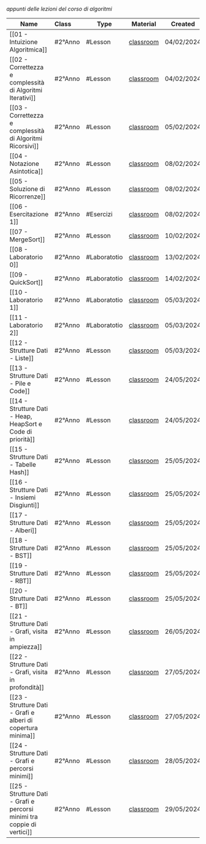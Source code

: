 *appunti delle lezioni del corso di algoritmi*

| **Name**                                                                | **Class** | **Type**     | **Material**                                                     | **Created** |
| ----------------------------------------------------------------------- | :-------- | ------------ | ---------------------------------------------------------------- | ----------- |
| [[01 - Intuizione Algoritmica]]                                         | #2°Anno   | #Lesson      | [classroom](https://classroom.google.com/u/2/c/NDg4NDQzMjk2OTEy) | 04/02/2024  |
| [[02 - Correttezza e complessità di Algoritmi Iterativi]]               | #2°Anno   | #Lesson      | [classroom](https://classroom.google.com/u/2/c/NDg4NDQzMjk2OTEy) | 04/02/2024  |
| [[03 - Correttezza e complessità di Algoritmi Ricorsivi]]               | #2°Anno   | #Lesson      | [classroom](https://classroom.google.com/u/2/c/NDg4NDQzMjk2OTEy) | 05/02/2024  |
| [[04 - Notazione Asintotica]]                                           | #2°Anno   | #Lesson      | [classroom](https://classroom.google.com/u/2/c/NDg4NDQzMjk2OTEy) | 08/02/2024  |
| [[05 - Soluzione di Ricorrenze]]                                        | #2°Anno   | #Lesson      | [classroom](https://classroom.google.com/u/2/c/NDg4NDQzMjk2OTEy) | 08/02/2024  |
| [[06 - Esercitazione 1]]                                                | #2°Anno   | #Esercizi    | [classroom](https://classroom.google.com/u/2/c/NDg4NDQzMjk2OTEy) | 08/02/2024  |
| [[07 - MergeSort]]                                                      | #2°Anno   | #Lesson      | [classroom](https://classroom.google.com/u/2/c/NDg4NDQzMjk2OTEy) | 10/02/2024  |
| [[08 - Laboratorio 0]]                                                  | #2°Anno   | #Laboratotio | [classroom](https://classroom.google.com/u/2/c/NDg4NDQzMjk2OTEy) | 13/02/2024  |
| [[09 - QuickSort]]                                                      | #2°Anno   | #Laboratotio | [classroom](https://classroom.google.com/u/2/c/NDg4NDQzMjk2OTEy) | 14/02/2024  |
| [[10 - Laboratorio 1]]                                                  | #2°Anno   | #Laboratotio | [classroom](https://classroom.google.com/u/2/c/NDg4NDQzMjk2OTEy) | 05/03/2024  |
| [[11 - Laboratorio 2]]                                                  | #2°Anno   | #Laboratotio | [classroom](https://classroom.google.com/u/2/c/NDg4NDQzMjk2OTEy) | 05/03/2024  |
| [[12 - Strutture Dati - Liste]]                                         | #2°Anno   | #Lesson      | [classroom](https://classroom.google.com/u/2/c/NDg4NDQzMjk2OTEy) | 05/03/2024  |
| [[13 - Strutture Dati - Pile e Code]]                                   | #2°Anno   | #Lesson      | [classroom](https://classroom.google.com/u/2/c/NDg4NDQzMjk2OTEy) | 24/05/2024  |
| [[14 - Strutture Dati - Heap, HeapSort e Code di priorità]]             | #2°Anno   | #Lesson      | [classroom](https://classroom.google.com/u/2/c/NDg4NDQzMjk2OTEy) | 24/05/2024  |
| [[15 - Strutture Dati - Tabelle Hash]]                                  | #2°Anno   | #Lesson      | [classroom](https://classroom.google.com/u/2/c/NDg4NDQzMjk2OTEy) | 25/05/2024  |
| [[16 - Strutture Dati - Insiemi Disgiunti]]                             | #2°Anno   | #Lesson      | [classroom](https://classroom.google.com/u/2/c/NDg4NDQzMjk2OTEy) | 25/05/2024  |
| [[17 - Strutture Dati - Alberi]]                                        | #2°Anno   | #Lesson      | [classroom](https://classroom.google.com/u/2/c/NDg4NDQzMjk2OTEy) | 25/05/2024  |
| [[18 - Strutture Dati - BST]]                                           | #2°Anno   | #Lesson      | [classroom](https://classroom.google.com/u/2/c/NDg4NDQzMjk2OTEy) | 25/05/2024  |
| [[19 - Strutture Dati - RBT]]                                           | #2°Anno   | #Lesson      | [classroom](https://classroom.google.com/u/2/c/NDg4NDQzMjk2OTEy) | 25/05/2024  |
| [[20 - Strutture Dati - BT]]                                            | #2°Anno   | #Lesson      | [classroom](https://classroom.google.com/u/2/c/NDg4NDQzMjk2OTEy) | 25/05/2024  |
| [[21 - Strutture Dati - Grafi, visita in ampiezza]]                     | #2°Anno   | #Lesson      | [classroom](https://classroom.google.com/u/2/c/NDg4NDQzMjk2OTEy) | 26/05/2024  |
| [[22 - Strutture Dati - Grafi, visita in profondità]]                   | #2°Anno   | #Lesson      | [classroom](https://classroom.google.com/u/2/c/NDg4NDQzMjk2OTEy) | 27/05/2024  |
| [[23 - Strutture Dati - Grafi e alberi di copertura minima]]            | #2°Anno   | #Lesson      | [classroom](https://classroom.google.com/u/2/c/NDg4NDQzMjk2OTEy) | 27/05/2024  |
| [[24 - Strutture Dati - Grafi e percorsi minimi]]                       | #2°Anno   | #Lesson      | [classroom](https://classroom.google.com/u/2/c/NDg4NDQzMjk2OTEy) | 28/05/2024  |
| [[25 - Strutture Dati - Grafi e percorsi minimi tra coppie di vertici]] | #2°Anno   | #Lesson      | [classroom](https://classroom.google.com/u/2/c/NDg4NDQzMjk2OTEy) | 29/05/2024  |

